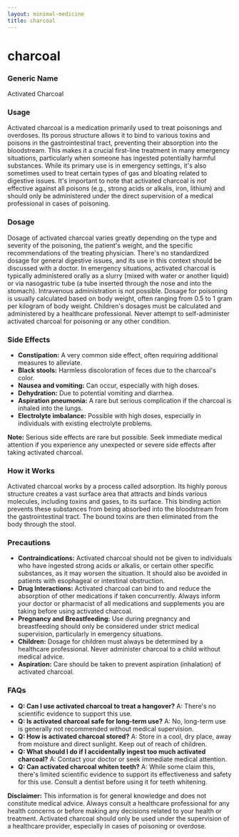 ```yaml
---
layout: minimal-medicine
title: charcoal
---
```


# charcoal
### Generic Name
Activated Charcoal

### Usage
Activated charcoal is a medication primarily used to treat poisonings and overdoses.  Its porous structure allows it to bind to various toxins and poisons in the gastrointestinal tract, preventing their absorption into the bloodstream. This makes it a crucial first-line treatment in many emergency situations, particularly when someone has ingested potentially harmful substances.  While its primary use is in emergency settings, it's also sometimes used to treat certain types of gas and bloating related to digestive issues.  It's important to note that activated charcoal is *not* effective against all poisons (e.g., strong acids or alkalis, iron, lithium) and should only be administered under the direct supervision of a medical professional in cases of poisoning.

### Dosage
Dosage of activated charcoal varies greatly depending on the type and severity of the poisoning, the patient's weight, and the specific recommendations of the treating physician.  There's no standardized dosage for general digestive issues, and its use in this context should be discussed with a doctor.  In emergency situations, activated charcoal is typically administered orally as a slurry (mixed with water or another liquid) or via nasogastric tube (a tube inserted through the nose and into the stomach). Intravenous administration is not possible.  Dosage for poisoning is usually calculated based on body weight, often ranging from 0.5 to 1 gram per kilogram of body weight.  Children's dosages must be calculated and administered by a healthcare professional.  Never attempt to self-administer activated charcoal for poisoning or any other condition.

### Side Effects
* **Constipation:**  A very common side effect, often requiring additional measures to alleviate.
* **Black stools:** Harmless discoloration of feces due to the charcoal's color.
* **Nausea and vomiting:**  Can occur, especially with high doses.
* **Dehydration:** Due to potential vomiting and diarrhea.
* **Aspiration pneumonia:** A rare but serious complication if the charcoal is inhaled into the lungs.
* **Electrolyte imbalance:** Possible with high doses, especially in individuals with existing electrolyte problems.

**Note:**  Serious side effects are rare but possible.  Seek immediate medical attention if you experience any unexpected or severe side effects after taking activated charcoal.


### How it Works
Activated charcoal works by a process called adsorption.  Its highly porous structure creates a vast surface area that attracts and binds various molecules, including toxins and gases, to its surface.  This binding action prevents these substances from being absorbed into the bloodstream from the gastrointestinal tract.  The bound toxins are then eliminated from the body through the stool.

### Precautions
* **Contraindications:** Activated charcoal should not be given to individuals who have ingested strong acids or alkalis, or certain other specific substances, as it may worsen the situation.  It should also be avoided in patients with esophageal or intestinal obstruction.
* **Drug Interactions:** Activated charcoal can bind to and reduce the absorption of other medications if taken concurrently.  Always inform your doctor or pharmacist of all medications and supplements you are taking before using activated charcoal.
* **Pregnancy and Breastfeeding:** Use during pregnancy and breastfeeding should only be considered under strict medical supervision, particularly in emergency situations.
* **Children:** Dosage for children must always be determined by a healthcare professional.  Never administer charcoal to a child without medical advice.
* **Aspiration:**  Care should be taken to prevent aspiration (inhalation) of activated charcoal.


### FAQs

* **Q: Can I use activated charcoal to treat a hangover?** A: There's no scientific evidence to support this use.
* **Q: Is activated charcoal safe for long-term use?** A:  No, long-term use is generally not recommended without medical supervision.
* **Q: How is activated charcoal stored?** A: Store in a cool, dry place, away from moisture and direct sunlight. Keep out of reach of children.
* **Q:  What should I do if I accidentally ingest too much activated charcoal?** A: Contact your doctor or seek immediate medical attention.
* **Q: Can activated charcoal whiten teeth?** A:  While some claim this, there's limited scientific evidence to support its effectiveness and safety for this use.  Consult a dentist before using it for teeth whitening.


**Disclaimer:** This information is for general knowledge and does not constitute medical advice. Always consult a healthcare professional for any health concerns or before making any decisions related to your health or treatment.  Activated charcoal should only be used under the supervision of a healthcare provider, especially in cases of poisoning or overdose.
